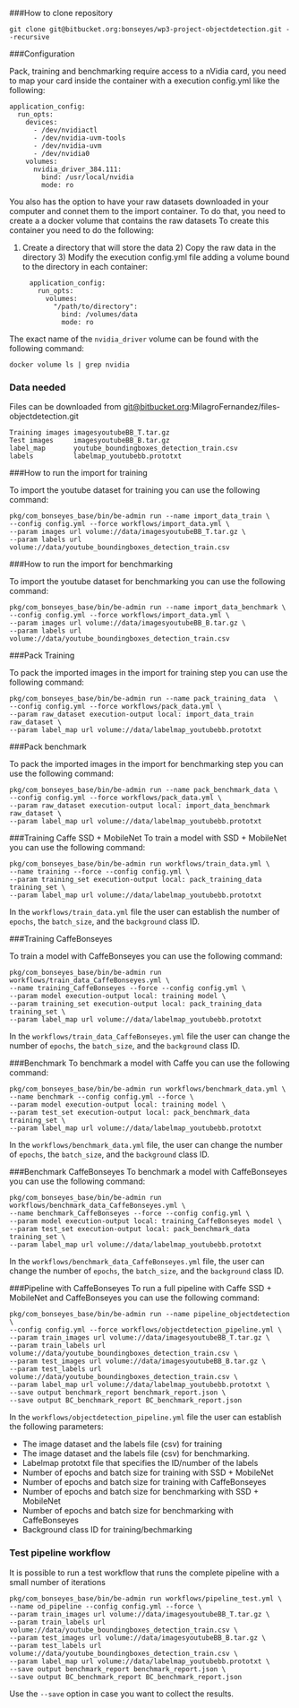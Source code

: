 
###How to clone repository

```
git clone git@bitbucket.org:bonseyes/wp3-project-objectdetection.git --recursive
```
###Configuration

Pack, training and benchmarking require access to a nVidia card, you need to map your card inside the container with a execution config.yml like the following:

```
application_config:
  run_opts:
    devices:
      - /dev/nvidiactl
      - /dev/nvidia-uvm-tools
      - /dev/nvidia-uvm
      - /dev/nvidia0
    volumes:  
      nvidia_driver_384.111:
        bind: /usr/local/nvidia
        mode: ro
```

You also has the option to have your raw datasets downloaded in your computer and connet them to the import container. To do that, you need to create a a docker volume that contains the raw datasets
To create this container you need to do the following:
1) Create a directory that will store the data 2) Copy the raw data in the directory 3) Modify the execution config.yml file adding a volume bound to the directory in each container:

```
     application_config:
       run_opts:             
         volumes:
           "/path/to/directory":
             bind: /volumes/data
             mode: ro
```

The exact name of the `nvidia_driver` volume can be found with the following command:

```
docker volume ls | grep nvidia
```

### Data needed ###
Files can be downloaded from git@bitbucket.org:MilagroFernandez/files-objectdetection.git
```
Training images imagesyoutubeBB_T.tar.gz
Test images		imagesyoutubeBB_B.tar.gz
label_map		youtube_boundingboxes_detection_train.csv
labels			labelmap_youtubebb.prototxt
```

###How to run the import for training

To import the youtube dataset for training you can use the following command:
```
pkg/com_bonseyes_base/bin/be-admin run --name import_data_train \
--config config.yml --force workflows/import_data.yml \
--param images url volume://data/imagesyoutubeBB_T.tar.gz \
--param labels url volume://data/youtube_boundingboxes_detection_train.csv

```
###How to run the import for benchmarking

To import the youtube dataset for benchmarking you can use the following command:
```
pkg/com_bonseyes_base/bin/be-admin run --name import_data_benchmark \
--config config.yml --force workflows/import_data.yml \
--param images url volume://data/imagesyoutubeBB_B.tar.gz \
--param labels url volume://data/youtube_boundingboxes_detection_train.csv
```

###Pack Training

To pack the imported images in the import for training step you can use the following command:

```
pkg/com_bonseyes_base/bin/be-admin run --name pack_training_data  \
--config config.yml --force workflows/pack_data.yml \
--param raw_dataset execution-output local: import_data_train raw_dataset \
--param label_map url volume://data/labelmap_youtubebb.prototxt
```


###Pack benchmark

To pack the imported images in the import for benchmarking step you can use the following command:
```
pkg/com_bonseyes_base/bin/be-admin run --name pack_benchmark_data \
--config config.yml --force workflows/pack_data.yml \
--param raw_dataset execution-output local: import_data_benchmark raw_dataset \
--param label_map url volume://data/labelmap_youtubebb.prototxt
```


###Training Caffe SSD + MobileNet
To train a model with SSD + MobileNet you can use the following command:

```
pkg/com_bonseyes_base/bin/be-admin run workflows/train_data.yml \
--name training --force --config config.yml \
--param training_set execution-output local: pack_training_data training_set \
--param label_map url volume://data/labelmap_youtubebb.prototxt
```

In the `workflows/train_data.yml` file the user can establish the number of `epochs`, the `batch_size`, and the `background` class ID.

###Training CaffeBonseyes

To train a model with CaffeBonseyes you can use the following command:

```
pkg/com_bonseyes_base/bin/be-admin run workflows/train_data_CaffeBonseyes.yml \
--name training_CaffeBonseyes --force --config config.yml \
--param model execution-output local: training model \
--param training_set execution-output local: pack_training_data training_set \
--param label_map url volume://data/labelmap_youtubebb.prototxt
```

In the `workflows/train_data_CaffeBonseyes.yml` file the user can change the number of `epochs`, the `batch_size`, and the `background` class ID.


###Benchmark
To benchmark a model with Caffe you can use the following command:

```
pkg/com_bonseyes_base/bin/be-admin run workflows/benchmark_data.yml \
--name benchmark --config config.yml --force \
--param model execution-output local: training model \
--param test_set execution-output local: pack_benchmark_data training_set \
--param label_map url volume://data/labelmap_youtubebb.prototxt
```
In the `workflows/benchmark_data.yml` file, the user can change the number of `epochs`, the `batch_size`, and the `background` class ID.

###Benchmark CaffeBonseyes
To benchmark a model with CaffeBonseyes you can use the following command:

```
pkg/com_bonseyes_base/bin/be-admin run workflows/benchmark_data_CaffeBonseyes.yml \ 
--name benchmark_CaffeBonseyes --force --config config.yml \
--param model execution-output local: training_CaffeBonseyes model \
--param test_set execution-output local: pack_benchmark_data training_set \
--param label_map url volume://data/labelmap_youtubebb.prototxt

```

In the `workflows/benchmark_data_CaffeBonseyes.yml` file, the user can change the number of `epochs`, the `batch_size`, and the `background` class ID.


###Pipeline with CaffeBonseyes
To run a full pipeline with Caffe SSD + MobileNet and CaffeBonseyes you can use the following command:

```
pkg/com_bonseyes_base/bin/be-admin run --name pipeline_objectdetection \
--config config.yml --force workflows/objectdetection_pipeline.yml \
--param train_images url volume://data/imagesyoutubeBB_T.tar.gz \
--param train_labels url volume://data/youtube_boundingboxes_detection_train.csv \
--param test_images url volume://data/imagesyoutubeBB_B.tar.gz \
--param test_labels url volume://data/youtube_boundingboxes_detection_train.csv \
--param label_map url volume://data/labelmap_youtubebb.prototxt \
--save output benchmark_report benchmark_report.json \
--save output BC_benchmark_report BC_benchmark_report.json
```

In the `workflows/objectdetection_pipeline.yml` file the user can establish the following parameters:
- The image dataset and the labels file (csv) for training
- The image dataset and the labels file (csv) for benchmarking.
- Labelmap prototxt file that specifies the ID/number of the labels
- Number of epochs and batch size for training with SSD + MobileNet
- Number of epochs and batch size for training with CaffeBonseyes
- Number of epochs and batch size for benchmarking with SSD + MobileNet
- Number of epochs and batch size for benchmarking with CaffeBonseyes
- Background class ID for training/bechmarking

### Test pipeline workflow
It is possible to run a test workflow that runs the complete pipeline with a small number of iterations

```
pkg/com_bonseyes_base/bin/be-admin run workflows/pipeline_test.yml \
--name od_pipeline --config config.yml --force \
--param train_images url volume://data/imagesyoutubeBB_T.tar.gz \
--param train_labels url volume://data/youtube_boundingboxes_detection_train.csv \
--param test_images url volume://data/imagesyoutubeBB_B.tar.gz \
--param test_labels url volume://data/youtube_boundingboxes_detection_train.csv \
--param label_map url volume://data/labelmap_youtubebb.prototxt \
--save output benchmark_report benchmark_report.json \
--save output BC_benchmark_report BC_benchmark_report.json
```

Use the `--save` option in case you want to collect the results.